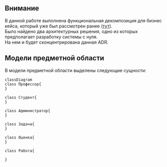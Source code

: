 ## Внимание

В данной работе выполнена функциональная декомпозиция для бизнес кейса, который уже был рассмотрен ранее ([тут](../July/homework.md)).\
Было найдено два архитектурных решения, одно из которых предполагает разработку системы с нуля.\
На нем и будет сконцентрирована данная ADR.

## Модели предметной области

В модели предметной области выделены следующие сущности:
```mermaid
classDiagram
class Профессор{
}

class Студент{
}

class Администратор{
}

class Задача{
}

class Оценка{
}

сlass Работа{

}

```